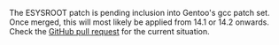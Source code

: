 The ESYSROOT patch is pending inclusion into Gentoo's gcc patch set. Once
merged, this will most likely be applied from 14.1 or 14.2 onwards. Check the
[GitHub pull request](https://github.com/gentoo/gcc-patches/pull/3) for the
current situation.
